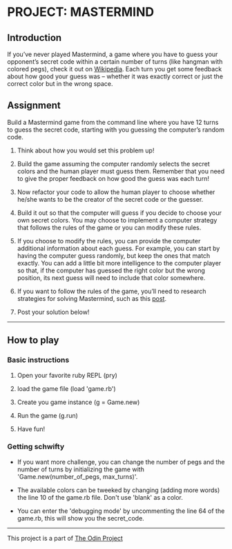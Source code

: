 # PROJECT: MASTERMIND

## Introduction

If you’ve never played Mastermind, a game where you have to guess your opponent’s secret code within a certain number of turns (like hangman with colored pegs), check it out on [Wikipedia](http://en.wikipedia.org/wiki/Mastermind_(board_game)). Each turn you get some feedback about how good your guess was – whether it was exactly correct or just the correct color but in the wrong space.

## Assignment

Build a Mastermind game from the command line where you have 12 turns to guess the secret code, starting with you guessing the computer’s random code.

1. Think about how you would set this problem up!

2. Build the game assuming the computer randomly selects the secret colors and the human player must guess them. Remember that you need to give the proper feedback on how good the guess was each turn!

3. Now refactor your code to allow the human player to choose whether he/she wants to be the creator of the secret code or the guesser.

4. Build it out so that the computer will guess if you decide to choose your own secret colors. You may choose to implement a computer strategy that follows the rules of the game or you can modify these rules.

5. If you choose to modify the rules, you can provide the computer additional information about each guess. For example, you can start by having the computer guess randomly, but keep the ones that match exactly. You can add a little bit more intelligence to the computer player so that, if the computer has guessed the right color but the wrong position, its next guess will need to include that color somewhere.

6. If you want to follow the rules of the game, you’ll need to research strategies for solving Mastermind, such as this [post](https://puzzling.stackexchange.com/questions/546/clever-ways-to-solve-mastermind).

7. Post your solution below!

---

## How to play

### Basic instructions

1. Open your favorite ruby REPL (pry)

2. load the game file (load 'game.rb')

3. Create you game instance (g = Game.new)

4. Run the game (g.run)

5. Have fun!

### Getting schwifty

- If you want more challenge, you can change the number of pegs and the number of turns by initializing the game with 'Game.new(number_of_pegs, max_turns)'.

- The available colors can be tweeked by changing (adding more words) the line 10 of the game.rb file. Don't use 'blank' as a color.

- You can enter the 'debugging mode' by uncommenting the line 64 of the game.rb, this will show you the secret_code.

---

This project is a part of [The Odin Project](https://www.theodinproject.com/courses/ruby-programming/lessons/mastermind)